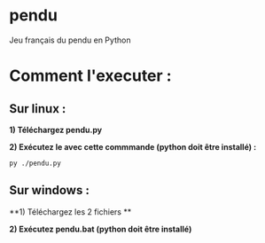 # pendu
Jeu français du pendu en Python

# **Comment l'executer :**

## Sur linux :

**1) Téléchargez pendu.py**

**2) Exécutez le avec cette commmande (python doit être installé) :**

`py ./pendu.py`


## Sur windows :

**1) Téléchargez les 2 fichiers **

**2) Exécutez pendu.bat (python doit être installé)**
